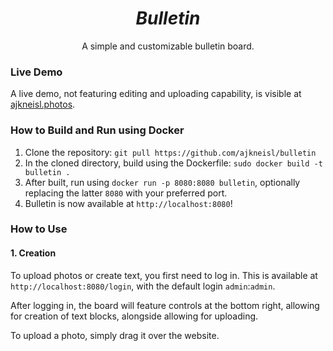<div align="center">
    <h1><i>Bulletin</i></h1>

<p>A simple and customizable bulletin board.</p>
</div>

### Live Demo

A live demo, not featuring editing and uploading capability, is visible at [ajkneisl.photos](https://ajkneisl.photos).

### How to Build and Run using Docker

1. Clone the repository: `git pull https://github.com/ajkneisl/bulletin`
2. In the cloned directory, build using the Dockerfile: `sudo docker build -t bulletin .`
3. After built, run using `docker run -p 8080:8080 bulletin`, optionally replacing the latter `8080` with your preferred
   port.
4. Bulletin is now available at `http://localhost:8080`!

### How to Use

#### 1. Creation

To upload photos or create text, you first need to log in. This is available at `http://localhost:8080/login`, with the
default login `admin`:`admin`.

After logging in, the board will feature controls at the bottom right, allowing for creation of text blocks, alongside
allowing for uploading.

To upload a photo, simply drag it over the website.